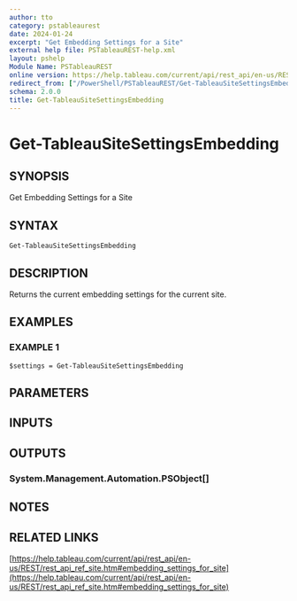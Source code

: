 ```yaml
---
author: tto
category: pstableaurest
date: 2024-01-24
excerpt: "Get Embedding Settings for a Site"
external help file: PSTableauREST-help.xml
layout: pshelp
Module Name: PSTableauREST
online version: https://help.tableau.com/current/api/rest_api/en-us/REST/rest_api_ref_site.htm#embedding_settings_for_site
redirect_from: ["/PowerShell/PSTableauREST/Get-TableauSiteSettingsEmbedding/", "/PowerShell/PSTableauREST/get-tableausitesettingsembedding/", "/PowerShell/get-tableausitesettingsembedding/"]
schema: 2.0.0
title: Get-TableauSiteSettingsEmbedding
---
```


# Get-TableauSiteSettingsEmbedding

## SYNOPSIS
Get Embedding Settings for a Site

## SYNTAX

```
Get-TableauSiteSettingsEmbedding
```

## DESCRIPTION
Returns the current embedding settings for the current site.

## EXAMPLES

### EXAMPLE 1
```
$settings = Get-TableauSiteSettingsEmbedding
```

## PARAMETERS

## INPUTS

## OUTPUTS

### System.Management.Automation.PSObject[]
## NOTES

## RELATED LINKS

[https://help.tableau.com/current/api/rest_api/en-us/REST/rest_api_ref_site.htm#embedding_settings_for_site](https://help.tableau.com/current/api/rest_api/en-us/REST/rest_api_ref_site.htm#embedding_settings_for_site)

